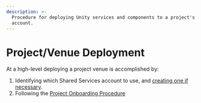 ```yaml
---
description: >-
  Procedure for deploying Unity services and components to a project's AWS
  account.
---
```


# Project/Venue Deployment

At a high-level deploying a project venue is accomplished by:

1. Identifying which Shared Services account to use, and [creating one if necessary](https://unity-sds.gitbook.io/docs/developer-docs/common-services/docs/users-guide/deployment/shared-services-deployment).
2. Following the [Project Onboarding Procedure](https://unity-sds.gitbook.io/docs/mdps-overview/project-onboarding-procedure)



